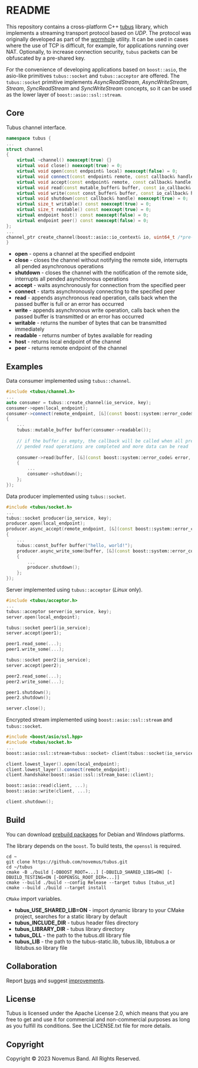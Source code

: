 # README

This repository contains a cross-platform C++ [tubus](https://github.com/novemus/tubus) library, which implements a streaming transport protocol based on *UDP*. The protocol was originally developed as part of the [wormhole](https://github.com/novemus/wormhole) utility. It can be used in cases where the use of TCP is difficult, for example, for applications running over NAT. Optionally, to increase connection security, `tubus` packets can be obfuscated by a pre-shared key.

For the convenience of developing applications based on `boost::asio`, the asio-like primitives `tubus::socket` and `tubus::acceptor` are offered. The `tubus::socket` primitive implements *AsyncReadStream*, *AsyncWriteStream*, *Stream*, *SyncReadStream* and *SyncWriteStream* concepts, so it can be used as the lower layer of `boost::asio::ssl::stream`.

## Core

Tubus сhannel interface.

```cpp
namespace tubus {
...
struct channel
{
    virtual ~channel() noexcept(true) {}
    virtual void close() noexcept(true) = 0;
    virtual void open(const endpoint& local) noexcept(false) = 0;
    virtual void connect(const endpoint& remote, const callback& handle) noexcept(true) = 0;
    virtual void accept(const endpoint& remote, const callback& handle) noexcept(true) = 0;
    virtual void read(const mutable_buffer& buffer, const io_callback& handle) noexcept(true) = 0;
    virtual void write(const const_buffer& buffer, const io_callback& handle) noexcept(true) = 0;
    virtual void shutdown(const callback& handle) noexcept(true) = 0;
    virtual size_t writable() const noexcept(true) = 0;
    virtual size_t readable() const noexcept(true) = 0;
    virtual endpoint host() const noexcept(false) = 0;
    virtual endpoint peer() const noexcept(false) = 0;
};
...
channel_ptr create_channel(boost::asio::io_context& io, uint64_t /*pre-shared key*/ secret = 0) noexcept(true);
}
```

* **open** - opens a channel at the specified endpoint
* **close** - closes the channel without notifying the remote side, interrupts all pended asynchronous operations
* **shutdown** - closes the channel with the notification of the remote side, interrupts all pended asynchronous operations
* **accept** - waits asynchronously for connection from the specified peer
* **connect** - starts asynchronously connecting to the specified peer
* **read** - appends asynchronous read operation, calls back when the passed buffer is full or an error has occurred
* **write** - appends asynchronous write operation, calls back when the passed buffer is transmitted or an error has occurred
* **writable** - returns the number of bytes that can be transmitted immediately
* **readable** - returns number of bytes available for reading
* **host** - returns local endpoint of the channel
* **peer** - returns remote endpoint of the channel

## Examples

Data consumer implemented using `tubus::channel`.

```cpp
#include <tubus/channel.h>
...
auto consumer = tubus::create_channel(io_service, key);
consumer->open(local_endpoint);
consumer->connect(remote_endpoint, [&](const boost::system::error_code& error)
{
    ...
    tubus::mutable_buffer buffer(consumer->readable()); 
    
    // if the buffer is empty, the callback will be called when all previously
    // pended read operations are completed and more data can be read
    
    consumer->read(buffer, [&](const boost::system::error_code& error, size_t size)
    {
        ...
        consumer->shutdown();
    };
});
```

Data producer implemented using `tubus::socket`.

```cpp
#include <tubus/socket.h>
...
tubus::socket producer(io_service, key);
producer.open(local_endpoint);
producer.async_accept(remote_endpoint, [&](const boost::system::error_code& error)
{
    ...
    tubus::const_buffer buffer("hello, world!");
    producer.async_write_some(buffer, [&](const boost::system::error_code& error, size_t size)
    {
        ...
        producer.shutdown();
    };
});
```

Server implemented using `tubus::acceptor` (*Linux* only).

```cpp
#include <tubus/acceptor.h>
...
tubus::acceptor server(io_service, key);
server.open(local_endpoint);

tubus::socket peer1(io_service);
server.accept(peer1);

peer1.read_some(...);
peer1.write_some(...);

tubus::socket peer2(io_service);
server.accept(peer2);

peer2.read_some(...);
peer2.write_some(...);

peer1.shutdown();
peer2.shutdown();

server.close();
```

Encrypted stream implemented using `boost::asio::ssl::stream` and `tubus::socket`.

```cpp
#include <boost/asio/ssl.hpp>
#include <tubus/socket.h>
...
boost::asio::ssl::stream<tubus::socket> client(tubus::socket(io_service, key), ssl_ctx);

client.lowest_layer().open(local_endpoint);
client.lowest_layer().connect(remote_endpoint);
client.handshake(boost::asio::ssl::stream_base::client);

boost::asio::read(client, ...);
boost::asio::write(client, ...);

client.shutdown();
```

## Build

You can download [prebuild packages](https://github.com/novemus/tubus/releases) for Debian and Windows platforms.

The library depends on the `boost`. To build tests, the `openssl` is required.

```console
cd ~
git clone https://github.com/novemus/tubus.git
cd ~/tubus
cmake -B ./build [-DBOOST_ROOT=...] [-DBUILD_SHARED_LIBS=ON] [-DBUILD_TESTING=ON [-DOPENSSL_ROOT_DIR=...]]
cmake --build ./build --config Release --target tubus [tubus_ut]
cmake --build ./build --target install
```

`CMake` import variables.

* **tubus_USE_SHARED_LIB=ON** - import dynamic library to your CMake project, searches for a static library by default
* **tubus_INCLUDE_DIR** - tubus header files directory
* **tubus_LIBRARY_DIR** - tubus library directory
* **tubus_DLL** - the path to the tubus.dll library file
* **tubus_LIB** - the path to the tubus-static.lib, tubus.lib, libtubus.a or libtubus.so library file

## Collaboration

Report [bugs](https://github.com/novemus/tubus/issues) and suggest [improvements](https://github.com/novemus/tubus/issues).

## License

Tubus is licensed under the Apache License 2.0, which means that you are free to get and use it for commercial and non-commercial purposes as long as you fulfill its conditions. See the LICENSE.txt file for more details.

## Copyright

Copyright © 2023 Novemus Band. All Rights Reserved.
